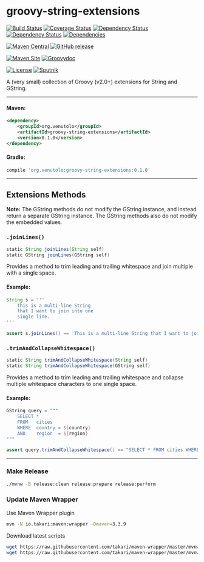 # groovy-string-extensions
<!-- START_REMOVE_FOR_SITE -->
[![Build Status](https://travis-ci.org/rvenutolo/groovy-string-extensions.svg?branch=master)](https://travis-ci.org/rvenutolo/groovy-string-extensions)
[![Coverage Status](https://codecov.io/gh/rvenutolo/groovy-string-extensions/branch/master/graph/badge.svg)](https://codecov.io/gh/rvenutolo/groovy-string-extensions)
[![Dependency Status](https://www.versioneye.com/user/projects/57c3491212b52600166f89ad/badge.svg)](https://www.versioneye.com/user/projects/57c3491212b52600166f89ad)
[![Dependency Status](https://dependencyci.com/github/rvenutolo/groovy-string-extensions/badge)](https://dependencyci.com/github/rvenutolo/groovy-string-extensions)
[![Dependencies](https://app.updateimpact.com/badge/766637912447127552/org.venutolo%3Agroovy-string-extensions%3A0.1.0.svg?config=compile)](https://app.updateimpact.com/latest/766637912447127552/org.venutolo%3Agroovy-string-extensions%3A0.1.0)
                            
[![Maven Central](https://maven-badges.herokuapp.com/maven-central/org.venutolo/groovy-string-extensions/badge.svg)](https://maven-badges.herokuapp.com/maven-central/org.venutolo/groovy-string-extensions)
[![GitHub release](https://img.shields.io/github/release/venutolo/groovy-string-extensions.svg)](https://github.com/rvenutolo/groovy-string-extensions/releases)

[![Maven Site](https://img.shields.io/badge/Maven%20Site-0.1.0-brightgreen.svg)](https://rvenutolo.github.io/groovy-string-extensions/0.1.0/)
[![Groovydoc](https://img.shields.io/badge/Groovydoc-0.1.0-blue.svg)](https://rvenutolo.github.io/groovy-string-extensions/0.1.0/apidocs/)

[![License](https://img.shields.io/hexpm/l/plug.svg)](https://www.apache.org/licenses/LICENSE-2.0)
[![Sputnik](https://sputnik.ci/conf/badge)](https://sputnik.ci/app#/builds/rvenutolo/groovy-string-extensions)
<!-- END_REMOVE_FOR_SITE -->
A (very small) collection of Groovy (v2.0+) extensions for String and GString.

---
#### Maven:

```xml
<dependency>
    <groupId>org.venutolo</groupId>
    <artifactId>groovy-string-extensions</artifactId>
    <version>0.1.0</version>
</dependency>
```

#### Gradle:

```groovy
compile 'org.venutolo:groovy-string-extensions:0.1.0'
```

---

## Extensions Methods

__Note:__ The GString methods do not modify the GString instance, and instead return a separate GString instance. The GString methods also do not modify the embedded values.

### `.joinLines()`

```groovy
static String joinLines(String self)
static GString joinLines(GString self)
```

Provides a method to trim leading and trailing whitespace and join multiple with a single space.

#### Example:

```groovy
String s = '''
    This is a multi-line String
    that I want to join into one
    single line.
'''

assert s.joinLines() == 'This is a multi-line String that I want to join into one single line.'
```

### `.trimAndCollapseWhitespace()`

```groovy
static String trimAndCollapseWhitespace(String self)
static String trimAndCollapseWhitespace(GString self)
```

Provides a method to trim leading and trailing whitespace and collapse multiple whitespace characters to one single space.

#### Example:

```groovy
GString query = """
    SELECT *
    FROM   cities
    WHERE  country = ${country}
    AND    region  = ${region}
"""

assert query.trimAndCollapseWhitespace() == "SELECT * FROM cities WHERE country = ${country} AND region = ${region}"
```

<!-- START_REMOVE_FOR_SITE -->
---
 
### Make Release

```bash
./mvnw -B release:clean release:prepare release:perform
```

### Update Maven Wrapper

Use Maven Wrapper plugin
```bash
mvn -N io.takari:maven:wrapper -Dmaven=3.3.9
```

Download latest scripts
```bash
wget https://raw.githubusercontent.com/takari/maven-wrapper/master/mvnw
wget https://raw.githubusercontent.com/takari/maven-wrapper/master/mvnw.cmd
```
<!-- END_REMOVE_FOR_SITE -->
